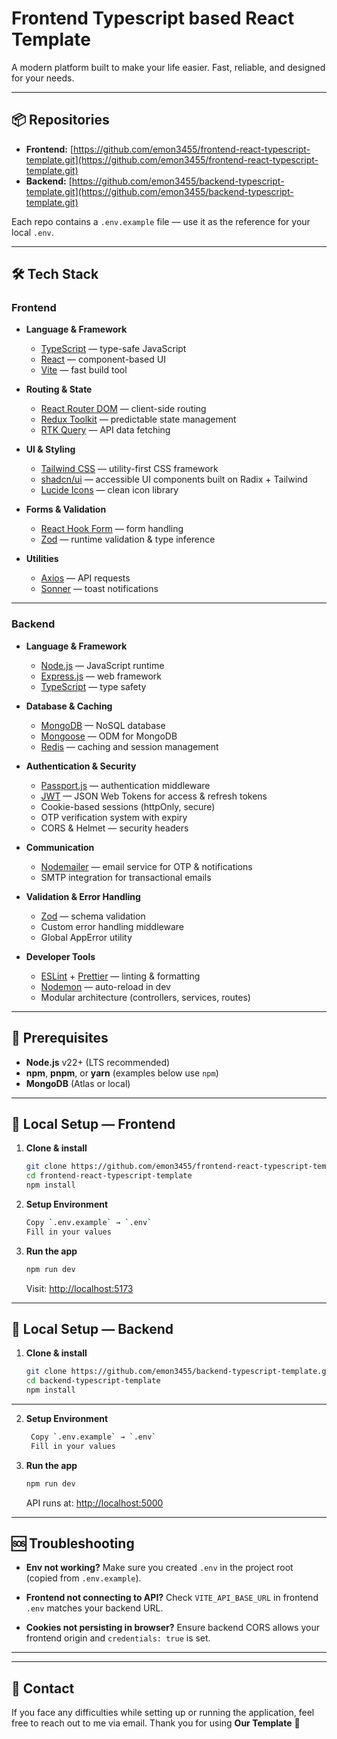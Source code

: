 # Frontend Typescript based React Template

A modern platform built to make your life easier. Fast, reliable, and designed for your needs.

---

## 📦 Repositories

- **Frontend:** [https://github.com/emon3455/frontend-react-typescript-template.git](https://github.com/emon3455/frontend-react-typescript-template.git)  
- **Backend:** [https://github.com/emon3455/backend-typescript-template.git](https://github.com/emon3455/backend-typescript-template.git)

Each repo contains a `.env.example` file — use it as the reference for your local `.env`.

---

## 🛠️ Tech Stack

### **Frontend**
- **Language & Framework**
  - [TypeScript](https://www.typescriptlang.org/) — type-safe JavaScript
  - [React](https://react.dev/) — component-based UI
  - [Vite](https://vitejs.dev/) — fast build tool

- **Routing & State**
  - [React Router DOM](https://reactrouter.com/) — client-side routing
  - [Redux Toolkit](https://redux-toolkit.js.org/) — predictable state management
  - [RTK Query](https://redux-toolkit.js.org/rtk-query/overview) — API data fetching

- **UI & Styling**
  - [Tailwind CSS](https://tailwindcss.com/) — utility-first CSS framework
  - [shadcn/ui](https://ui.shadcn.com/) — accessible UI components built on Radix + Tailwind
  - [Lucide Icons](https://lucide.dev/) — clean icon library

- **Forms & Validation**
  - [React Hook Form](https://react-hook-form.com/) — form handling
  - [Zod](https://zod.dev/) — runtime validation & type inference

- **Utilities**
  - [Axios](https://axios-http.com/) — API requests
  - [Sonner](https://sonner.emilkowal.ski/) — toast notifications

---

### **Backend**
- **Language & Framework**
  - [Node.js](https://nodejs.org/) — JavaScript runtime
  - [Express.js](https://expressjs.com/) — web framework
  - [TypeScript](https://www.typescriptlang.org/) — type safety

- **Database & Caching**
  - [MongoDB](https://www.mongodb.com/) — NoSQL database
  - [Mongoose](https://mongoosejs.com/) — ODM for MongoDB
  - [Redis](https://redis.io/) — caching and session management

- **Authentication & Security**
  - [Passport.js](http://www.passportjs.org/) — authentication middleware
  - [JWT](https://jwt.io/) — JSON Web Tokens for access & refresh tokens
  - Cookie-based sessions (httpOnly, secure)
  - OTP verification system with expiry
  - CORS & Helmet — security headers

- **Communication**
  - [Nodemailer](https://nodemailer.com/) — email service for OTP & notifications
  - SMTP integration for transactional emails

- **Validation & Error Handling**
  - [Zod](https://zod.dev/) — schema validation
  - Custom error handling middleware
  - Global AppError utility

- **Developer Tools**
  - [ESLint](https://eslint.org/) + [Prettier](https://prettier.io/) — linting & formatting
  - [Nodemon](https://nodemon.io/) — auto-reload in dev
  - Modular architecture (controllers, services, routes)

---

## 🧰 Prerequisites

- **Node.js** v22+ (LTS recommended)  
- **npm**, **pnpm**, or **yarn** (examples below use `npm`)  
- **MongoDB** (Atlas or local)

---

## 🔧 Local Setup — Frontend

1. **Clone & install**
   ```bash
   git clone https://github.com/emon3455/frontend-react-typescript-template.git
   cd frontend-react-typescript-template
   npm install
    ```
2. **Setup Environment**
    ```bash
   Copy `.env.example` → `.env`
   Fill in your values
    ```
3. **Run the app**
   ```bash
   npm run dev
   ```

   Visit: [http://localhost:5173](http://localhost:5173)

---

## 🔧 Local Setup — Backend

1. **Clone & install**
   ```bash
   git clone https://github.com/emon3455/backend-typescript-template.git
   cd backend-typescript-template
   npm install
   ```
---
2. **Setup Environment**
    ```bash
     Copy `.env.example` → `.env`
     Fill in your values
    ```
3. **Run the app**
   ```bash
   npm run dev
   ```

   API runs at: [http://localhost:5000](http://localhost:5000)

---

## 🆘 Troubleshooting

* **Env not working?**
  Make sure you created `.env` in the project root (copied from `.env.example`).

* **Frontend not connecting to API?**
  Check `VITE_API_BASE_URL` in frontend `.env` matches your backend URL.

* **Cookies not persisting in browser?**
  Ensure backend CORS allows your frontend origin and `credentials: true` is set.

---

---

## 📧 Contact

If you face any difficulties while setting up or running the application, feel free to reach out to me via email.
Thank you for using **Our Template** 🎉
